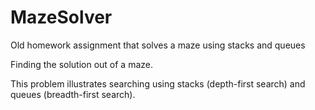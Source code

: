 # MazeSolver
Old homework assignment that solves a maze using stacks and queues


 Finding the solution out of a maze. 
   
   This problem illustrates searching using stacks (depth-first search)
   and queues (breadth-first search).

